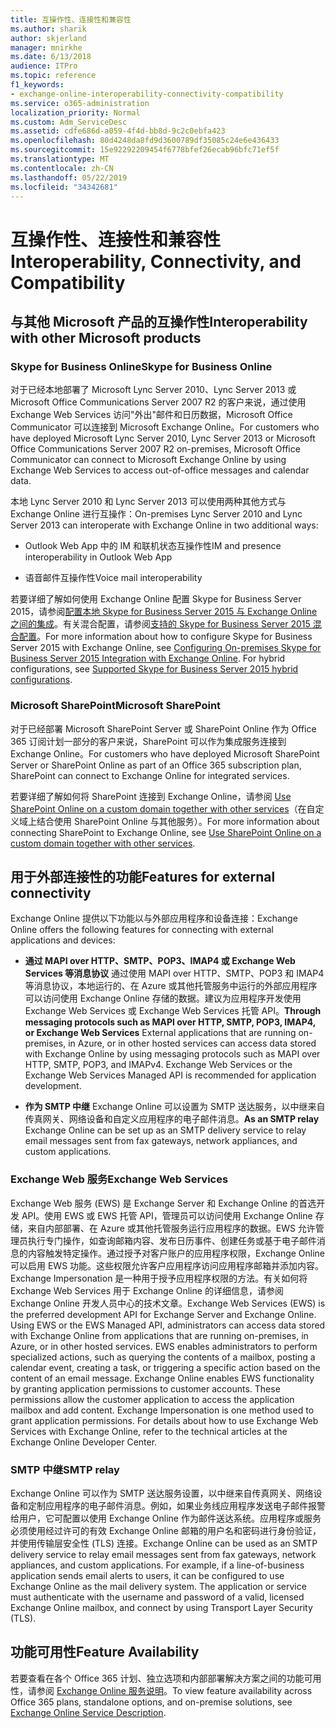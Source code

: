 ```yaml
---
title: 互操作性、连接性和兼容性
ms.author: sharik
author: skjerland
manager: mnirkhe
ms.date: 6/13/2018
audience: ITPro
ms.topic: reference
f1_keywords:
- exchange-online-interoperability-connectivity-compatibility
ms.service: o365-administration
localization_priority: Normal
ms.custom: Adm_ServiceDesc
ms.assetid: cdfe686d-a059-4f4d-bb8d-9c2c0ebfa423
ms.openlocfilehash: 80d4248da8fd9d3600789df35085c24e6e436433
ms.sourcegitcommit: 15e92292209454f6778bfef26ecab96bfc71ef5f
ms.translationtype: MT
ms.contentlocale: zh-CN
ms.lasthandoff: 05/22/2019
ms.locfileid: "34342681"
---
```

# <a name="interoperability-connectivity-and-compatibility"></a><span data-ttu-id="64614-102">互操作性、连接性和兼容性</span><span class="sxs-lookup"><span data-stu-id="64614-102">Interoperability, Connectivity, and Compatibility</span></span>

## <a name="interoperability-with-other-microsoft-products"></a><span data-ttu-id="64614-103">与其他 Microsoft 产品的互操作性</span><span class="sxs-lookup"><span data-stu-id="64614-103">Interoperability with other Microsoft products</span></span>

### <a name="skype-for-business-online"></a><span data-ttu-id="64614-104">Skype for Business Online</span><span class="sxs-lookup"><span data-stu-id="64614-104">Skype for Business Online</span></span>

<span data-ttu-id="64614-105">对于已经本地部署了 Microsoft Lync Server 2010、Lync Server 2013 或 Microsoft Office Communications Server 2007 R2 的客户来说，通过使用 Exchange Web Services 访问"外出"邮件和日历数据，Microsoft Office Communicator 可以连接到 Microsoft Exchange Online。</span><span class="sxs-lookup"><span data-stu-id="64614-105">For customers who have deployed Microsoft Lync Server 2010, Lync Server 2013 or Microsoft Office Communications Server 2007 R2 on-premises, Microsoft Office Communicator can connect to Microsoft Exchange Online by using Exchange Web Services to access out-of-office messages and calendar data.</span></span>
  
<span data-ttu-id="64614-106">本地 Lync Server 2010 和 Lync Server 2013 可以使用两种其他方式与 Exchange Online 进行互操作：</span><span class="sxs-lookup"><span data-stu-id="64614-106">On-premises Lync Server 2010 and Lync Server 2013 can interoperate with Exchange Online in two additional ways:</span></span>
  
- <span data-ttu-id="64614-107">Outlook Web App 中的 IM 和联机状态互操作性</span><span class="sxs-lookup"><span data-stu-id="64614-107">IM and presence interoperability in Outlook Web App</span></span>
    
- <span data-ttu-id="64614-108">语音邮件互操作性</span><span class="sxs-lookup"><span data-stu-id="64614-108">Voice mail interoperability</span></span>
    
<span data-ttu-id="64614-p101">若要详细了解如何使用 Exchange Online 配置 Skype for Business Server 2015，请参阅[配置本地 Skype for Business Server 2015 与 Exchange Online 之间的集成](https://go.microsoft.com/fwlink/p/?LinkId=271804)。有关混合配置，请参阅[支持的 Skype for Business Server 2015 混合配置](https://go.microsoft.com/fwlink/?LinkID=513084)。</span><span class="sxs-lookup"><span data-stu-id="64614-p101">For more information about how to configure Skype for Business Server 2015 with Exchange Online, see [Configuring On-premises Skype for Business Server 2015 Integration with Exchange Online](https://go.microsoft.com/fwlink/p/?LinkId=271804). For hybrid configurations, see [Supported Skype for Business Server 2015 hybrid configurations](https://go.microsoft.com/fwlink/?LinkID=513084).</span></span>
  
### <a name="microsoft-sharepoint"></a><span data-ttu-id="64614-111">Microsoft SharePoint</span><span class="sxs-lookup"><span data-stu-id="64614-111">Microsoft SharePoint</span></span>

<span data-ttu-id="64614-112">对于已经部署 Microsoft SharePoint Server 或 SharePoint Online 作为 Office 365 订阅计划一部分的客户来说，SharePoint 可以作为集成服务连接到 Exchange Online。</span><span class="sxs-lookup"><span data-stu-id="64614-112">For customers who have deployed Microsoft SharePoint Server or SharePoint Online as part of an Office 365 subscription plan, SharePoint can connect to Exchange Online for integrated services.</span></span>
  
<span data-ttu-id="64614-113">若要详细了解如何将 SharePoint 连接到 Exchange Online，请参阅 [Use SharePoint Online on a custom domain together with other services](https://go.microsoft.com/fwlink/?LinkId=271805)（在自定义域上结合使用 SharePoint Online 与其他服务）。</span><span class="sxs-lookup"><span data-stu-id="64614-113">For more information about connecting SharePoint to Exchange Online, see [Use SharePoint Online on a custom domain together with other services](https://go.microsoft.com/fwlink/?LinkId=271805).</span></span>
  
## <a name="features-for-external-connectivity"></a><span data-ttu-id="64614-114">用于外部连接性的功能</span><span class="sxs-lookup"><span data-stu-id="64614-114">Features for external connectivity</span></span>

<span data-ttu-id="64614-115">Exchange Online 提供以下功能以与外部应用程序和设备连接：</span><span class="sxs-lookup"><span data-stu-id="64614-115">Exchange Online offers the following features for connecting with external applications and devices:</span></span>
  
- <span data-ttu-id="64614-p102">**通过 MAPI over HTTP、SMTP、POP3、IMAP4 或 Exchange Web Services 等消息协议** 通过使用 MAPI over HTTP、SMTP、POP3 和 IMAP4 等消息协议，本地运行的、在 Azure 或其他托管服务中运行的外部应用程序可以访问使用 Exchange Online 存储的数据。建议为应用程序开发使用 Exchange Web Services 或 Exchange Web Services 托管 API。</span><span class="sxs-lookup"><span data-stu-id="64614-p102">**Through messaging protocols such as MAPI over HTTP, SMTP, POP3, IMAP4, or Exchange Web Services** External applications that are running on-premises, in Azure, or in other hosted services can access data stored with Exchange Online by using messaging protocols such as MAPI over HTTP, SMTP, POP3, and IMAPv4. Exchange Web Services or the Exchange Web Services Managed API is recommended for application development.</span></span> 
    
- <span data-ttu-id="64614-118">**作为 SMTP 中继** Exchange Online 可以设置为 SMTP 送达服务，以中继来自传真网关、网络设备和自定义应用程序的电子邮件消息。</span><span class="sxs-lookup"><span data-stu-id="64614-118">**As an SMTP relay** Exchange Online can be set up as an SMTP delivery service to relay email messages sent from fax gateways, network appliances, and custom applications.</span></span> 
    
### <a name="exchange-web-services"></a><span data-ttu-id="64614-119">Exchange Web 服务</span><span class="sxs-lookup"><span data-stu-id="64614-119">Exchange Web Services</span></span>

<span data-ttu-id="64614-p103">Exchange Web 服务 (EWS) 是 Exchange Server 和 Exchange Online 的首选开发 API。使用 EWS 或 EWS 托管 API，管理员可以访问使用 Exchange Online 存储，来自内部部署、在 Azure 或其他托管服务运行应用程序的数据。EWS 允许管理员执行专门操作，如查询邮箱内容、发布日历事件、创建任务或基于电子邮件消息的内容触发特定操作。通过授予对客户账户的应用程序权限，Exchange Online 可以启用 EWS 功能。这些权限允许客户应用程序访问应用程序邮箱并添加内容。Exchange Impersonation 是一种用于授予应用程序权限的方法。有关如何将 Exchange Web Services 用于 Exchange Online 的详细信息，请参阅 Exchange Online 开发人员中心的技术文章。</span><span class="sxs-lookup"><span data-stu-id="64614-p103">Exchange Web Services (EWS) is the preferred development API for Exchange Server and Exchange Online. Using EWS or the EWS Managed API, administrators can access data stored with Exchange Online from applications that are running on-premises, in Azure, or in other hosted services. EWS enables administrators to perform specialized actions, such as querying the contents of a mailbox, posting a calendar event, creating a task, or triggering a specific action based on the content of an email message. Exchange Online enables EWS functionality by granting application permissions to customer accounts. These permissions allow the customer application to access the application mailbox and add content. Exchange Impersonation is one method used to grant application permissions. For details about how to use Exchange Web Services with Exchange Online, refer to the technical articles at the Exchange Online Developer Center.</span></span>
  
### <a name="smtp-relay"></a><span data-ttu-id="64614-127">SMTP 中继</span><span class="sxs-lookup"><span data-stu-id="64614-127">SMTP relay</span></span>

<span data-ttu-id="64614-p104">Exchange Online 可以作为 SMTP 送达服务设置，以中继来自传真网关、网络设备和定制应用程序的电子邮件消息。例如，如果业务线应用程序发送电子邮件报警给用户，它可配置以使用 Exchange Online 作为邮件送达系统。应用程序或服务必须使用经过许可的有效 Exchange Online 邮箱的用户名和密码进行身份验证，并使用传输层安全性 (TLS) 连接。</span><span class="sxs-lookup"><span data-stu-id="64614-p104">Exchange Online can be used as an SMTP delivery service to relay email messages sent from fax gateways, network appliances, and custom applications. For example, if a line-of-business application sends email alerts to users, it can be configured to use Exchange Online as the mail delivery system. The application or service must authenticate with the username and password of a valid, licensed Exchange Online mailbox, and connect by using Transport Layer Security (TLS).</span></span>
  
## <a name="feature-availability"></a><span data-ttu-id="64614-131">功能可用性</span><span class="sxs-lookup"><span data-stu-id="64614-131">Feature Availability</span></span>

<span data-ttu-id="64614-132">若要查看在各个 Office 365 计划、独立选项和内部部署解决方案之间的功能可用性，请参阅 [Exchange Online 服务说明](exchange-online-service-description.md)。</span><span class="sxs-lookup"><span data-stu-id="64614-132">To view feature availability across Office 365 plans, standalone options, and on-premise solutions, see [Exchange Online Service Description](exchange-online-service-description.md).</span></span>
  

